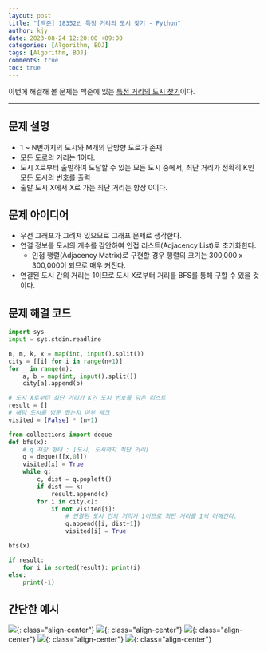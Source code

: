 ```yaml
---
layout: post
title: "[백준] 18352번 특정 거리의 도시 찾기 - Python"
author: kjy
date: 2023-08-24 12:20:00 +09:00
categories: [Algorithm, BOJ]
tags: [Algorithm, BOJ]
comments: true
toc: true
---
```


이번에 해결해 볼 문제는 백준에 있는 [특정 거리의 도시 찾기](https://www.acmicpc.net/problem/18352)이다.

---

## 문제 설명

- 1 ~ N번까지의 도시와 M개의 단방향 도로가 존재
- 모든 도로의 거리는 1이다.
- 도시 X로부터 출발하여 도달할 수 있는 모든 도시 중에서, 최단 거리가 정확히 K인 모든 도시의 번호를 출력
- 출발 도시 X에서 X로 가는 최단 거리는 항상 0이다.

## 문제 아이디어

- 우선 그래프가 그려져 있으므로 그래프 문제로 생각한다.
- 연결 정보를 도시의 개수를 감안하여 인접 리스트(Adjacency List)로 초기화한다.
  - 인접 행렬(Adjacency Matrix)로 구현할 경우 행렬의 크기는 300,000 x 300,000이 되므로 매우 커진다.
- 연결된 도시 간의 거리는 1이므로 도시 X로부터 거리를 BFS를 통해 구할 수 있을 것이다.

## 문제 해결 코드

```python
import sys
input = sys.stdin.readline

n, m, k, x = map(int, input().split())
city = [[i] for i in range(n+1)]
for _ in range(m):
    a, b = map(int, input().split())
    city[a].append(b)

# 도시 X로부터 최단 거리가 K인 도시 번호를 담은 리스트
result = []
# 해당 도시를 방문 했는지 여부 체크
visited = [False] * (n+1)

from collections import deque
def bfs(x):
    # q 저장 형태 : [도시, 도시까지 최단 거리]
    q = deque([[x,0]])
    visited[x] = True
    while q:
        c, dist = q.popleft()
        if dist == k:
            result.append(c)
        for i in city[c]:
            if not visited[i]:
                # 연결된 도시 간의 거리가 1이므로 최단 거리를 1씩 더해간다.
                q.append([i, dist+1])
                visited[i] = True

bfs(x)

if result:
    for i in sorted(result): print(i)
else:
    print(-1)
```

## 간단한 예시

![](https://ifh.cc/g/ofv3Fn.png){: class="align-center"}
![](https://ifh.cc/g/5rQYB5.png){: class="align-center"}
![](https://ifh.cc/g/vqRQjS.png){: class="align-center"}
![](https://ifh.cc/g/Llhb3s.png){: class="align-center"}
![](https://ifh.cc/g/KDphho.png){: class="align-center"}
